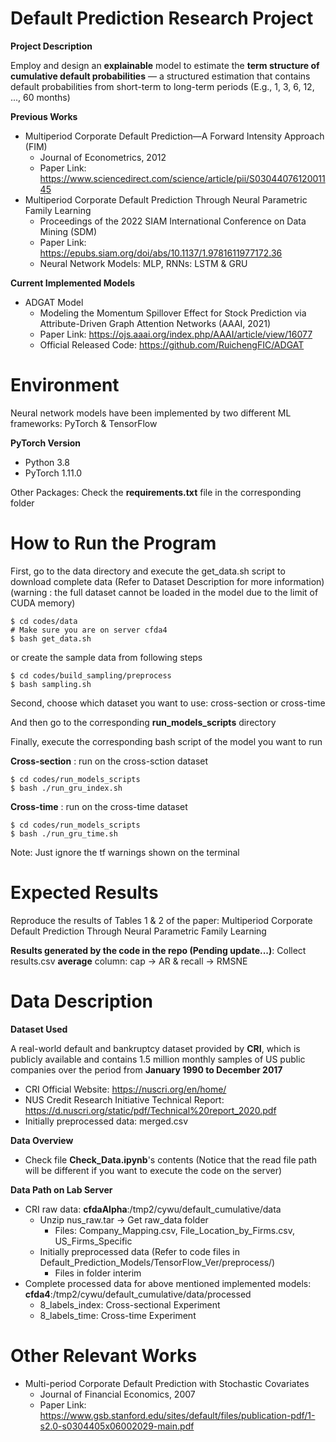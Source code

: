 # Default Prediction Research Project

**Project Description**

Employ and design an **explainable** model to estimate the **term structure of cumulative default probabilities** — a structured estimation that contains default probabilities from short-term to long-term periods (E.g., 1, 3, 6, 12, ..., 60 months)

**Previous Works**

* Multiperiod Corporate Default Prediction—A Forward Intensity Approach (FIM)
  * Journal of Econometrics, 2012
  * Paper Link: https://www.sciencedirect.com/science/article/pii/S0304407612001145
* Multiperiod Corporate Default Prediction Through Neural Parametric Family Learning
  * Proceedings of the 2022 SIAM International Conference on Data Mining (SDM)
  * Paper Link: https://epubs.siam.org/doi/abs/10.1137/1.9781611977172.36
  * Neural Network Models: MLP, RNNs: LSTM & GRU

**Current Implemented Models**

* ADGAT Model
  * Modeling the Momentum Spillover Effect for Stock Prediction via Attribute-Driven Graph Attention Networks (AAAI, 2021)
  * Paper Link: https://ojs.aaai.org/index.php/AAAI/article/view/16077
  * Official Released Code: https://github.com/RuichengFIC/ADGAT

# Environment

Neural network models have been implemented by two different ML frameworks: PyTorch & TensorFlow 

**PyTorch Version**
* Python 3.8
* PyTorch 1.11.0

Other Packages: Check the **requirements.txt** file in the corresponding folder

# How to Run the Program

First, go to the data directory and execute the get_data.sh script to download complete data (Refer to Dataset Description for more information)
(warning : the full dataset cannot be loaded in the model due to the limit of CUDA memory)
```
$ cd codes/data
# Make sure you are on server cfda4
$ bash get_data.sh
```
or create the sample data from following steps
```
$ cd codes/build_sampling/preprocess
$ bash sampling.sh
```

Second, choose which dataset you want to use: cross-section or cross-time

And then go to the corresponding **run_models_scripts** directory

Finally, execute the corresponding bash script of the model you want to run

**Cross-section** : run on the cross-sction dataset
```
$ cd codes/run_models_scripts
$ bash ./run_gru_index.sh
```
**Cross-time** : run on the cross-time dataset
```
$ cd codes/run_models_scripts
$ bash ./run_gru_time.sh
```
Note: Just ignore the tf warnings shown on the terminal

# Expected Results
Reproduce the results of Tables 1 & 2 of the paper: Multiperiod Corporate Default Prediction Through Neural Parametric Family Learning

**Results generated by the code in the repo (Pending update...)**: Collect results.csv **average** column: cap -> AR & recall -> RMSNE


# Data Description
**Dataset Used**

A real-world default and bankruptcy dataset provided by **CRI**, which is publicly available and contains 1.5 million monthly samples of US public companies over the period from **January 1990 to December 2017**

* CRI Official Website: https://nuscri.org/en/home/
* NUS Credit Research Initiative Technical Report: https://d.nuscri.org/static/pdf/Technical%20report_2020.pdf
* Initially preprocessed data: merged.csv

**Data Overview**
* Check file **Check_Data.ipynb**'s contents (Notice that the read file path will be different if you want to execute the code on the server)

**Data Path on Lab Server**
* CRI raw data: **cfdaAlpha**:/tmp2/cywu/default_cumulative/data
  * Unzip nus_raw.tar -> Get raw_data folder
    * Files: Company_Mapping.csv, File_Location_by_Firms.csv, US_Firms_Specific
  * Initially preprocessed data (Refer to code files in Default_Prediction_Models/TensorFlow_Ver/preprocess/)
    * Files in folder interim 
* Complete processed data for above mentioned implemented models: **cfda4**:/tmp2/cywu/default_cumulative/data/processed
  * 8_labels_index: Cross-sectional Experiment
  * 8_labels_time: Cross-time Experiment

# Other Relevant Works
* Multi-period Corporate Default Prediction with Stochastic Covariates
  * Journal of Financial Economics, 2007
  * Paper Link: https://www.gsb.stanford.edu/sites/default/files/publication-pdf/1-s2.0-s0304405x06002029-main.pdf


